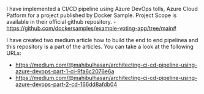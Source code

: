 I have implemented a CI/CD pipeline using Azure DevOps tolls, Azure Cloud Patform for a project published by Docker Sample. Project Scope is available in their official github repository.
    - https://github.com/dockersamples/example-voting-app/tree/main#

I have created two medium article how to build the end to end pipelinea and this repository is a part of the articles. You can take a look at the following URLs: 
  - https://medium.com/@mahibulhasan/architecting-ci-cd-pipeline-using-azure-devops-part-1-ci-9fa6c2076e6a
  - https://medium.com/@mahibulhasan/architecting-ci-cd-pipeline-using-azure-devops-part-2-cd-166dd8afdb04

